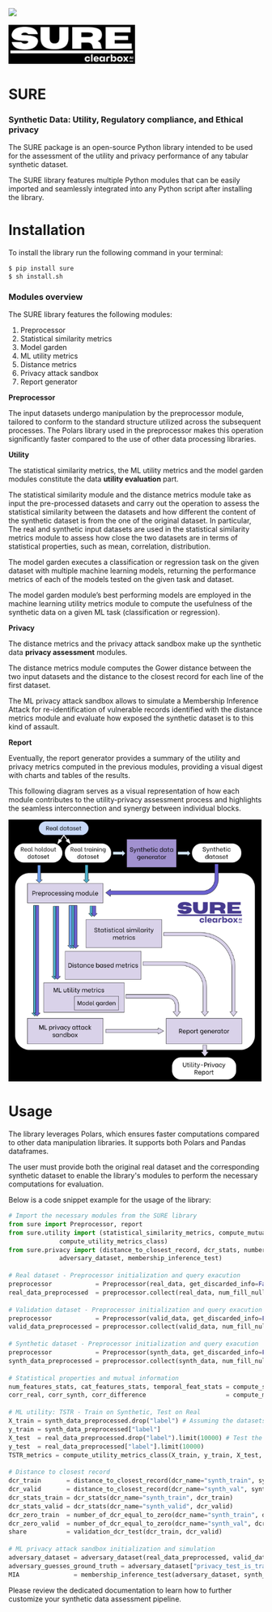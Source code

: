 <a href="https://dario-brunelli-clearbox-ai.notion.site/SURE-Documentation-2c17db370641488a8db5bce406032c1f"><img src="https://img.shields.io/badge/SURE-docs-blue?logo=mdbook" /></a>   

<img src="images/sure_logo.PNG" width="250"> 

# SURE 
### Synthetic Data: Utility, Regulatory compliance, and Ethical privacy

The SURE package is an open-source Python library intended to be used for the assessment of the utility and privacy performance of any tabular synthetic dataset.

The SURE library features multiple Python modules that can be easily imported and seamlessly integrated into any Python script after installing the library. 

# Installation

To install the library run the following command in your terminal:

```shell
$ pip install sure
$ sh install.sh
```

### Modules overview

The SURE library features the following modules:

1. Preprocessor
2. Statistical similarity metrics
3. Model garden
4. ML utility metrics
5. Distance metrics
6. Privacy attack sandbox
7. Report generator

 **Preprocessor** 

The input datasets undergo manipulation by the preprocessor module, tailored to conform to the standard structure utilized across the subsequent processes. The Polars library used in the preprocessor makes this operation significantly faster compared to the use of other data processing libraries. 

 **Utility** 

The statistical similarity metrics, the ML utility metrics and the model garden modules constitute the data **utility evaluation** part.

The statistical similarity module and the distance metrics module take as input the pre-processed datasets and carry out the operation to assess the statistical similarity between the datasets and how different the content of the synthetic dataset is from the one of the original dataset.  In particular, The real and synthetic input datasets are used in the statistical similarity metrics module to assess how close the two datasets are in terms of statistical properties, such as mean, correlation, distribution.

The model garden executes a classification or regression task on the given dataset with multiple machine learning models, returning the performance metrics of each of the models tested on the given task and dataset.

The model garden module’s best performing models are employed in the machine learning utility metrics module to compute the usefulness of the synthetic data on a given ML task (classification or regression).

 **Privacy** 

The distance metrics and the privacy attack sandbox make up the synthetic data **privacy assessment** modules.

The distance metrics module computes the Gower distance between the two input datasets and the distance to the closest record for each line of the first dataset.

The ML privacy attack sandbox allows to simulate a Membership Inference Attack for re-identification of vulnerable records identified with the distance metrics module and evaluate how exposed the synthetic dataset is to this kind of assault.

 **Report** 

Eventually, the report generator provides a summary of the utility and privacy metrics computed in the previous modules, providing a visual digest with charts and tables of the results.

This following diagram serves as a visual representation of how each module contributes to the utility-privacy assessment process and highlights the seamless interconnection and synergy between individual blocks.

<img src="images/sure_workflow_.PNG" alt="drawing" width="500"/>

# Usage

The library leverages Polars, which ensures faster computations compared to other data manipulation libraries. It supports both Polars and Pandas dataframes.

The user must provide both the original real dataset and the corresponding synthetic dataset to enable the library's modules to perform the necessary computations for evaluation.

Below is a code snippet example for the usage of the library:

```python
# Import the necessary modules from the SURE library
from sure import Preprocessor, report
from sure.utility import (statistical_similarity_metrics, compute_mutual_info,
			  compute_utility_metrics_class)
from sure.privacy import (distance_to_closest_record, dcr_stats, number_of_dcr_equal_to_zero, validation_dcr_test, 
			  adversary_dataset, membership_inference_test)

# Real dataset - Preprocessor initialization and query exacution
preprocessor            = Preprocessor(real_data, get_discarded_info=False)
real_data_preprocessed  = preprocessor.collect(real_data, num_fill_null='forward', scaling='standardize')

# Validation dataset - Preprocessor initialization and query exacution
preprocessor            = Preprocessor(valid_data, get_discarded_info=False)
valid_data_preprocessed = preprocessor.collect(valid_data, num_fill_null='forward', scaling='standardize')

# Synthetic dataset - Preprocessor initialization and query exacution
preprocessor            = Preprocessor(synth_data, get_discarded_info=False)
synth_data_preprocessed = preprocessor.collect(synth_data, num_fill_null='forward', scaling='standardize')

# Statistical properties and mutual information
num_features_stats, cat_features_stats, temporal_feat_stats = compute_statistical_metrics(real_data_preprocessed, synth_data_preprocessed)
corr_real, corr_synth, corr_difference                      = compute_mutual_info(real_data_preprocessed, synth_data_preprocessed)

# ML utility: TSTR - Train on Synthetic, Test on Real
X_train = synth_data_preprocessed.drop("label") # Assuming the datasets have a “label” column for the machine learning task they are intended for
y_train = synth_data_preprocessed["label"]
X_test  = real_data_preprocessed.drop("label").limit(10000) # Test the trained models on a portion of the original real dataset (first 10k rows)
y_test  = real_data_preprocessed["label"].limit(10000)
TSTR_metrics = compute_utility_metrics_class(X_train, y_train, X_test, y_test, predictions=False)

# Distance to closest record
dcr_train       = distance_to_closest_record(dcr_name="synth_train", synth_data_preprocessed, real_data_preprocessed)
dcr_valid       = distance_to_closest_record(dcr_name="synth_val", synth_data_preprocessed, valid_data_preprocessed)
dcr_stats_train = dcr_stats(dcr_name="synth_train", dcr_train)
dcr_stats_valid = dcr_stats(dcr_name="synth_valid", dcr_valid)
dcr_zero_train  = number_of_dcr_equal_to_zero(dcr_name="synth_train", dcr_train)
dcr_zero_valid  = number_of_dcr_equal_to_zero(dcr_name="synth_val", dcr_valid)
share           = validation_dcr_test(dcr_train, dcr_valid)

# ML privacy attack sandbox initialization and simulation
adversary_dataset = adversary_dataset(real_data_preprocessed, valid_data_preprocessed)
adversary_guesses_ground_truth = adversary_dataset["privacy_test_is_training"]
MIA               = membership_inference_test(adversary_dataset, synth_data_preprocessed, adversary_guesses_ground_truth)
```

Please review the dedicated documentation to learn how to further customize your synthetic data assessment pipeline.

